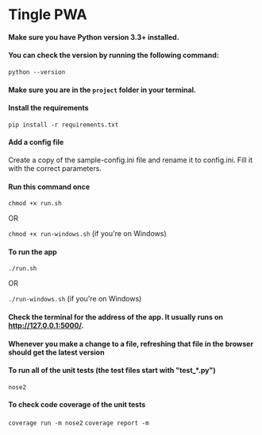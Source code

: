 # Tingle PWA

#### Make sure you have Python version 3.3+ installed.

#### You can check the version by running the following command:

`python --version`

#### Make sure you are in the `project` folder in your terminal.

#### Install the requirements

`pip install -r requirements.txt`

#### Add a config file
Create a copy of the sample-config.ini file and rename it to config.ini.
Fill it with the correct parameters.

#### Run this command once
`chmod +x run.sh`

OR

`chmod +x run-windows.sh` (if you're on Windows)

#### To run the app

`./run.sh`

OR

`./run-windows.sh` (if you're on Windows)

#### Check the terminal for the address of the app. It usually runs on http://127.0.0.1:5000/.
#### Whenever you make a change to a file, refreshing that file in the browser should get the latest version

#### To run all of the unit tests (the test files start with "test\_\*.py")

`nose2`

#### To check code coverage of the unit tests

`coverage run -m nose2`
`coverage report -m`
